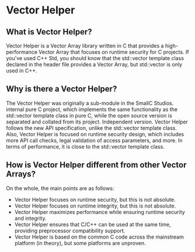 # Vector Helper

## What is Vector Helper?
Vector Helper is a Vector Array library written in C that provides a high-performance Vector Array that focuses on runtime security for C projects. If you've used C++ Std, you should know that the std::vector<T> template class declared in the <vector> header file provides a Vector Array, but std::vector<T> is only used in C++.

## Why is there a Vector Helper?
The Vector Helper was originally a sub-module in the SmallC Studios. internal pure C project, which implements the same functionality as the std::vector<T> template class in pure C, while the open source version is separated and collated from its project. Independent version. Vector Helper follows the new API specification, unlike the std::vector<T> template class. Also, Vector Helper is focused on runtime security design, which includes more API call checks, legal validation of access parameters, and more. In terms of performance, it is close to the std::vector<T> template class.
  
## How is Vector Helper different from other Vector Arrays?
On the whole, the main points are as follows:

- Vector Helper focuses on runtime security, but this is not absolute.
- Vector Helper focuses on runtime integrity, but this is not absolute.
- Vector Helper maximizes performance while ensuring runtime security and integrity.
- Vector Helper ensures that C/C++ can be used at the same time, providing preprocessor compatibility support.
- Vector Helper is based on the common C code across the mainstream platform (in theory), but some platforms are unproven.
